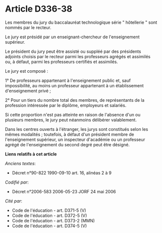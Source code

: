 # Article D336-38

Les membres du jury du baccalauréat technologique série " hôtellerie " sont nommés par le recteur.

Le jury est présidé par un enseignant-chercheur de l'enseignement supérieur.

Le président du jury peut être assisté ou suppléé par des présidents adjoints choisis par le recteur parmi les professeurs
agrégés et assimilés ou, à défaut, parmi les professeurs certifiés et assimilés.

Le jury est composé :

1° De professeurs appartenant à l'enseignement public et, sauf impossibilité, au moins un professeur appartenant à un
établissement d'enseignement privé ;

2° Pour un tiers du nombre total des membres, de représentants de la profession intéressée par le diplôme, employeurs et
salariés.

Si cette proportion n'est pas atteinte en raison de l'absence d'un ou plusieurs membres, le jury peut néanmoins délibérer
valablement.

Dans les centres ouverts à l'étranger, les jurys sont constitués selon les mêmes modalités ; toutefois, à défaut d'un
président membre de l'enseignement supérieur, un inspecteur d'académie ou un professeur agrégé de l'enseignement du second
degré peut être désigné.

**Liens relatifs à cet article**

_Anciens textes_:

  - Décret n°90-822 1990-09-10 art. 16, alinéas 2 à 9

_Codifié par_:

  - Décret n°2006-583 2006-05-23 JORF 24 mai 2006

_Cité par_:

  - Code de l'éducation - art. D371-5 (V)
  - Code de l'éducation - art. D372-5 (V)
  - Code de l'éducation - art. D373-2 (MMN)
  - Code de l'éducation - art. D374-5 (V)
